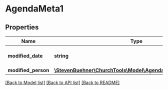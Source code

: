 # AgendaMeta1

## Properties
Name | Type | Description | Notes
------------ | ------------- | ------------- | -------------
**modified_date** | **string** | Last change of that agenda | [optional] 
**modified_person** | [**\StevenBuehner\ChurchTools\Model\AgendaMeta1ModifiedPerson**](AgendaMeta1ModifiedPerson.md) |  | [optional] 

[[Back to Model list]](../../README.md#documentation-for-models) [[Back to API list]](../../README.md#documentation-for-api-endpoints) [[Back to README]](../../README.md)

